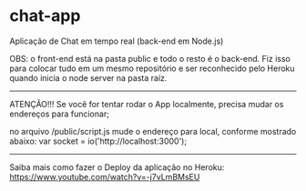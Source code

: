 # chat-app


Aplicação de Chat em tempo real (back-end em Node.js)

OBS: o front-end está na pasta public e todo o resto é o back-end. Fiz isso para colocar tudo em um mesmo repositório e ser reconhecido pelo Heroku quando inicia o node server na pasta raíz.

-------------------------
ATENÇÃO!!!
Se você for tentar rodar o App localmente, precisa mudar os endereços para funcionar;

no arquivo /public/script.js mude o endereço para local, conforme mostrado abaixo:
    var socket = io('http://localhost:3000');  

-------------------------
Saiba mais como fazer o Deploy da aplicação no Heroku:
    https://www.youtube.com/watch?v=-j7vLmBMsEU
